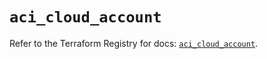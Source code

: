 # `aci_cloud_account`

Refer to the Terraform Registry for docs: [`aci_cloud_account`](https://registry.terraform.io/providers/ciscodevnet/aci/2.17.0/docs/resources/cloud_account).

